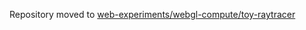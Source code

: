 Repository moved to [web-experiments/webgl-compute/toy-raytracer](https://github.com/oktomus/web-experiments/tree/master/webgl-compute/toy-raytracer)
